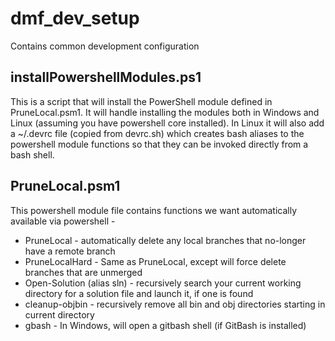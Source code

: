 # dmf_dev_setup

Contains common development configuration

## installPowershellModules.ps1

This is a script that will install the PowerShell module defined in PruneLocal.psm1.  It will handle installing the modules both in Windows and Linux (assuming you have powershell core installed).  In Linux it will also add a ~/.devrc file (copied from devrc.sh) which creates bash aliases to the powershell module functions so that they can be invoked directly from a bash shell.

## PruneLocal.psm1

This powershell module file contains functions we want automatically available via powershell -
- PruneLocal - automatically delete any local branches that no-longer have a remote branch
- PruneLocalHard - Same as PruneLocal, except will force delete branches that are unmerged
- Open-Solution (alias sln) - recursively search your current working directory for a solution file and launch it, if one is found
- cleanup-objbin - recursively remove all bin and obj directories starting in current directory
- gbash - In Windows, will open a gitbash shell (if GitBash is installed)
